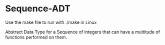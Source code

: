 # Sequence-ADT
Use the make file to run with ./make in Linux

Abstract Data Type for a Sequence of integers that can have a multitude of functions performed on them.
